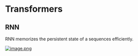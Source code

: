 # Transformers

## RNN 
RNN memorizes the persistent state of a sequences efficiently. 

[![image.png](https://i.postimg.cc/rwrmcJNv/image.png)](https://postimg.cc/dhJvjGXB)

